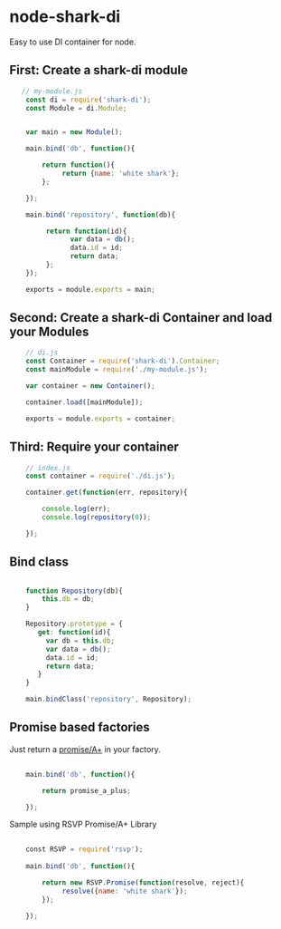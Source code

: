 # node-shark-di
Easy to use DI container for node.

## First: Create a shark-di module
```javascript 
   // my-module.js
    const di = require('shark-di');
    const Module = di.Module;


    var main = new Module();

    main.bind('db', function(){

        return function(){
             return {name: 'white shark'}; 
        };

    });

    main.bind('repository', function(db){

         return function(id){
               var data = db();
               data.id = id;
               return data;
         };
    });

    exports = module.exports = main;
```
## Second: Create a shark-di Container and load your Modules
```javascript 
    // di.js
    const Container = require('shark-di').Container;
    const mainModule = require('./my-module.js');

    var container = new Container();

    container.load([mainModule]);

    exports = module.exports = container;
```
## Third: Require your container
```javascript 
    // index.js
    const container = require('./di.js');

    container.get(function(err, repository){

        console.log(err);
        console.log(repository(0));

    });
```

## Bind class

```javascript 

    function Repository(db){
        this.db = db; 
    }

    Repository.prototype = {
       get: function(id){
         var db = this.db; 
         var data = db();
         data.id = id;
         return data;
       } 
    }

    main.bindClass('repository', Repository);

```

## Promise based factories
Just return a [promise/A+](https://promisesaplus.com/) in your factory.

```javascript
 
    main.bind('db', function(){

        return promise_a_plus;

    });
```

Sample using RSVP Promise/A+ Library
```javascript
    
    const RSVP = require('rsvp');
    
    main.bind('db', function(){

        return new RSVP.Promise(function(resolve, reject){
             resolve({name: 'white shark'}); 
        });

    });
 ```
